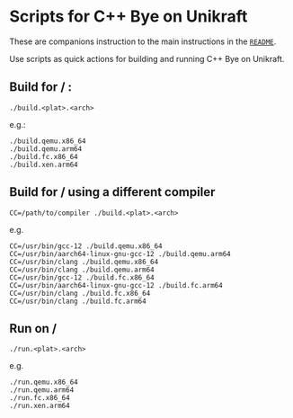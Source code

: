 # Scripts for C++ Bye on Unikraft

These are companions instruction to the main instructions in the [`README`](README.md).

Use scripts as quick actions for building and running C++ Bye on Unikraft.

## Build for <plat> / <arch>:

```console
./build.<plat>.<arch>
```

e.g.:

```console
./build.qemu.x86_64
./build.qemu.arm64
./build.fc.x86_64
./build.xen.arm64
```

## Build for <plat> / <arch> using a different compiler

```console
CC=/path/to/compiler ./build.<plat>.<arch>
```

e.g.

```console
CC=/usr/bin/gcc-12 ./build.qemu.x86_64
CC=/usr/bin/aarch64-linux-gnu-gcc-12 ./build.qemu.arm64
CC=/usr/bin/clang ./build.qemu.x86_64
CC=/usr/bin/clang ./build.qemu.arm64
CC=/usr/bin/gcc-12 ./build.fc.x86_64
CC=/usr/bin/aarch64-linux-gnu-gcc-12 ./build.fc.arm64
CC=/usr/bin/clang ./build.fc.x86_64
CC=/usr/bin/clang ./build.fc.arm64
```

## Run on <plat> / <arch>

```console
./run.<plat>.<arch>
```

e.g.

```console
./run.qemu.x86_64
./run.qemu.arm64
./run.fc.x86_64
./run.xen.arm64
```
